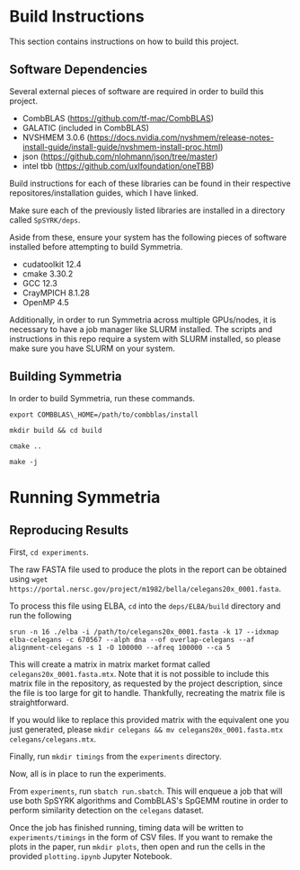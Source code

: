 # Build Instructions #
This section contains instructions on how to build this project.

## Software Dependencies ##
Several external pieces of software are required in order to build this project.

- CombBLAS (https://github.com/tf-mac/CombBLAS)
- GALATIC (included in CombBLAS)
- NVSHMEM 3.0.6 (https://docs.nvidia.com/nvshmem/release-notes-install-guide/install-guide/nvshmem-install-proc.html) 
- json (https://github.com/nlohmann/json/tree/master) 
- intel tbb (https://github.com/uxlfoundation/oneTBB)

Build instructions for each of these libraries can be found in their respective repositores/installation guides, which I have linked.

Make sure each of the previously listed libraries are installed in a directory called `SpSYRK/deps`.

Aside from these, ensure your system has the following pieces of software installed before attempting to build Symmetria.

- cudatoolkit 12.4
- cmake 3.30.2
- GCC 12.3
- CrayMPICH 8.1.28
- OpenMP 4.5

Additionally, in order to run Symmetria across multiple GPUs/nodes, it is necessary to have a job manager like SLURM installed.
The scripts and instructions in this repo require a system with SLURM installed, so please make sure you have SLURM on your system.

## Building Symmetria ##
In order to build Symmetria, run these commands.

`export COMBBLAS\_HOME=/path/to/combblas/install`

`mkdir build && cd build`

`cmake ..`

`make -j`

# Running Symmetria #

## Reproducing Results ##

First, `cd experiments`.

The raw FASTA file used to produce the plots in the report can be obtained using `wget https://portal.nersc.gov/project/m1982/bella/celegans20x_0001.fasta`.

To process this file using ELBA, `cd` into the `deps/ELBA/build` directory and run the following

`srun -n 16 ./elba -i /path/to/celegans20x_0001.fasta -k 17 --idxmap elba-celegans -c 670567 --alph dna --of overlap-celegans --af alignment-celegans -s 1 -O 100000 --afreq 100000 --ca 5`

This will create a matrix in matrix market format called `celegans20x_0001.fasta.mtx`. 
Note that it is not possible to include this matrix file in the repository, as requested by the project description, since the file is too large for git to handle.
Thankfully, recreating the matrix file is straightforward.

If you would like to replace this provided matrix with the equivalent one you just generated, please `mkdir celegans && mv celegans20x_0001.fasta.mtx celegans/celegans.mtx`.

Finally, run `mkdir timings` from the `experiments` directory.

Now, all is in place to run the experiments.

From `experiments`, run `sbatch run.sbatch`. This will enqueue a job that will use both SpSYRK algorithms and CombBLAS's SpGEMM routine in order to perform similarity detection on the `celegans` dataset.

Once the job has finished running, timing data will be written to `experiments/timings` in the form of CSV files.
If you want to remake the plots in the paper, run `mkdir plots`, then open and run the cells in the provided `plotting.ipynb` Jupyter Notebook.

